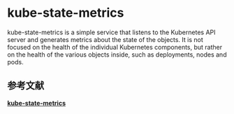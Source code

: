 



# kube-state-metrics
kube-state-metrics is a simple service that listens to the Kubernetes API server and generates metrics about the state of the objects.
It is not focused on the health of the individual Kubernetes components, but rather on the health of the various objects inside, such as deployments, nodes and pods.





## 参考文献
**[kube-state-metrics](https://github.com/kubernetes/kube-state-metrics)**
